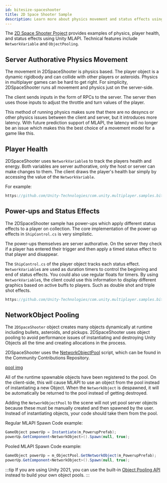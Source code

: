 ```yaml
---
id: bitesize-spaceshooter
title: 2D Space Shooter Sample
description: Learn more about physics movement and status effects using MLAPI NetworkVariables and ObjectPooling using MLAPI.
---
```


The [2D Space Shooter Project](https://github.com/Unity-Technologies/com.unity.multiplayer.samples.bitesize/tree/master/Basic/2DSpaceShooter) provides examples of physics, player health, and status effects using Unity MLAPI. Technical features include `NetworkVariable` and `ObjectPooling`. 

## Server Authorative Physics Movement

The movement in 2DSpaceShooter is physics based. The player object is a dynamic rigidbody and can collide with other players or asteroids. Physics in multiplayer games can be hard to get right. For simplicity, 2DSpaceShooter runs all movement and physics just on the server-side.

The client sends inputs in the form of RPCs to the server. The server then uses those inputs to adjust the throttle and turn values of the player.

This method of running physics makes sure that there are no desyncs or other physics issues between the client and server, but it introduces more latency. With future prediction support of MLAPI, the latency will no longer be an issue which makes this the best choice of a movement model for a game like this.

## Player Health

2DSpaceShooter uses `NetworkVariable`s to track the players health and energy. Both variables are server authorative, only the host or server can make changes to them. The client draws the player's health bar simply by accessing the value of the `NetworkVariable`.

For example:

```csharp reference
https://github.com/Unity-Technologies/com.unity.multiplayer.samples.bitesize/blob/master/Basic/2DSpaceShooter/Assets/Scripts/ShipControl.cs#L431-L433
```

## Power-ups and Status Effects

The 2DSpaceShooter sample has power-ups which apply different status effects to a player on collection. The core implementation of the power up effects in `ShipControl.cs` is very simplistic.

The power-ups themselves are server authorative. On the server they check if a player has entered their trigger and then apply a timed status effect to that player and disappear.

The `ShipControl.cs` of the player object tracks each status effect. `NetworkVariable`s are used as duration timers to control the beginning and end of status effects. You could also use regular floats for timers. By using `NetworkVariable`s, the client could use this information to display different graphics based on active buffs to players. Such as double shot and triple shot effects.

```csharp reference
https://github.com/Unity-Technologies/com.unity.multiplayer.samples.bitesize/blob/master/Basic/2DSpaceShooter/Assets/Scripts/ShipControl.cs#L50-L55
```

## NetworkObject Pooling

The `2DSpaceShooter` object creates many objects dynamically at runtime including bullets, asteroids, and pickups. 2DSpaceShooter uses object pooling to avoid performance issues of instantiating and destroying Unity Objects all the time and creating allocations in the process.

2DSpaceShooter uses the [NetworkObjectPool](https://github.com/Unity-Technologies/mlapi-community-contributions/tree/master/com.mlapi.contrib.extensions/Runtime/NetworkObjectPool) script, which can be found in the Community Contributions Repository. 

[pool img](/img/bitesize/invader-networkobjectpool.png)

All of the runtime spawnable objects have been registered to the pool. On the client-side, this will cause MLAPI to use an object from the pool instead of instantiating a new Object. When the `NetworkObject` is despawned, it will be automatically be returned to the pool instead of getting destroyed.

Adding the `NetworkObjectPool` to the scene will not yet pool server objects because these must be manually created and then spawned by the user. Instead of instantiating objects, your code should take them from the pool.

Regular MLAPI Spawn Code example:

```csharp
GameObject powerUp = Instantiate(m_PowerupPrefab);
powerUp.GetComponent<NetworkObject>().Spawn(null, true);
```

Pooled MLAPI Spawn Code example:

```csharp
GameObject powerUp = m_ObjectPool.GetNetworkObject(m_PowerupPrefab);
powerUp.GetComponent<NetworkObject>().Spawn(null, true);
```

<!--  https://github.com/Unity-Technologies/com.unity.multiplayer.samples.bitesize/blob/master/Basic/2DSpaceShooter/Assets/Scripts/Spawner.cs#L132-L135 -->

:::tip
If you are using Unity 2021, you can use the built-in [Object Pooling API](https://docs.unity3d.com/2021.1/Documentation/ScriptReference/Pool.ObjectPool_1.html) instead to build your own object pools.
:::

